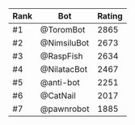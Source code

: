 Rank|Bot|Rating
---|---|---
#1|@ToromBot|2865
#2|@NimsiluBot|2673
#3|@RaspFish|2634
#4|@NilatacBot|2467
#5|@anti-bot|2251
#6|@CatNail|2017
#7|@pawnrobot|1885
